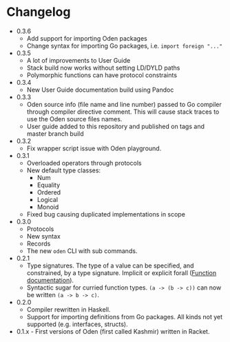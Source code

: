 # Changelog

* 0.3.6
  * Add support for importing Oden packages
  * Change syntax for importing Go packages, i.e. `import foreign "..."`
* 0.3.5
  * A lot of improvements to User Guide
  * Stack build now works without setting LD/DYLD paths
  * Polymorphic functions can have protocol constraints
* 0.3.4
  * New User Guide documentation build using Pandoc
* 0.3.3
  * Oden source info (file name and line number) passed to Go compiler through
    compiler directive comment. This will cause stack traces to use the Oden
    source files names.
  * User guide added to this repository and published on tags and master branch
    build
* 0.3.2
  * Fix wrapper script issue with Oden playground.
* 0.3.1
  * Overloaded operators through protocols
  * New default type classes:
    * Num
    * Equality
    * Ordered
    * Logical
    * Monoid
  * Fixed bug causing duplicated implementations in scope
* 0.3.0
  * Protocols
  * New syntax
  * Records
  * The new `oden` CLI with sub commands.
* 0.2.1
  - Type signatures. The type of a value can be specified, and constrained, by
    a type signature. Implicit or explicit forall ([Function
    documentation](http://oden-lang.org/user-guide/language-reference/forms.html#functions)).
  - Syntactic sugar for curried function types. `(a -> (b -> c))` can now be
    written `(a -> b -> c)`.
* 0.2.0
  - Compiler rewritten in Haskell.
  - Support for importing definitions from Go packages. All kinds not yet
    supported (e.g. interfaces, structs).
* 0.1.x - First versions of Oden (first called Kashmir) written in Racket.
